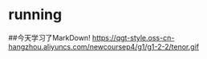 # running
##今天学习了MarkDown!
https://qgt-style.oss-cn-hangzhou.aliyuncs.com/newcoursep4/g1/g1-2-2/tenor.gif
